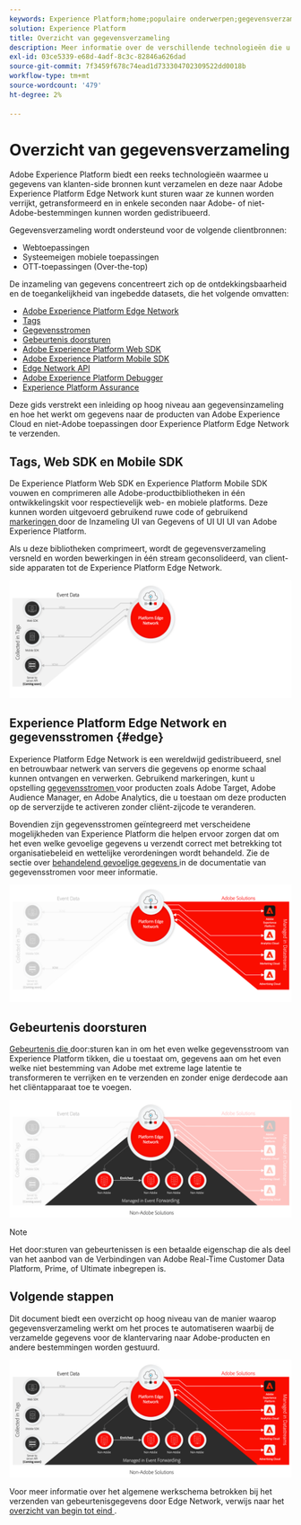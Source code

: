```yaml
---
keywords: Experience Platform;home;populaire onderwerpen;gegevensverzameling;starten;web-SDK
solution: Experience Platform
title: Overzicht van gegevensverzameling
description: Meer informatie over de verschillende technologieën die u nodig hebt om gegevens te verzamelen over de ervaringen van klanten in Adobe Experience Platform.
exl-id: 03ce5339-e68d-4adf-8c3c-82846a626dad
source-git-commit: 7f3459f678c74ead1d733304702309522dd0018b
workflow-type: tm+mt
source-wordcount: '479'
ht-degree: 2%

---
```


# Overzicht van gegevensverzameling

Adobe Experience Platform biedt een reeks technologieën waarmee u gegevens van klanten-side bronnen kunt verzamelen en deze naar Adobe Experience Platform Edge Network kunt sturen waar ze kunnen worden verrijkt, getransformeerd en in enkele seconden naar Adobe- of niet-Adobe-bestemmingen kunnen worden gedistribueerd.

Gegevensverzameling wordt ondersteund voor de volgende clientbronnen:

* Webtoepassingen
* Systeemeigen mobiele toepassingen
* OTT-toepassingen (Over-the-top)

De inzameling van gegevens concentreert zich op de ontdekkingsbaarheid en de toegankelijkheid van ingebedde datasets, die het volgende omvatten:

* [ Adobe Experience Platform Edge Network ](https://experienceleague.adobe.com/docs/web-sdk-learn/tutorials/introduction-to-web-sdk-and-edge-network.html?lang=nl-NL)
* [Tags](../tags/home.md)
* [Gegevensstromen](../datastreams/overview.md)
* [Gebeurtenis doorsturen](../tags/ui/event-forwarding/overview.md)
* [Adobe Experience Platform Web SDK](../web-sdk/home.md)
* [ Adobe Experience Platform Mobile SDK ](https://developer.adobe.com/client-sdks/documentation/)
* [ Edge Network API ](https://developer.adobe.com/data-collection-apis/docs/api/)
* [ Adobe Experience Platform Debugger ](https://chrome.google.com/webstore/detail/adobe-experience-platform/bfnnokhpnncpkdmbokanobigaccjkpob?hl=en)
* [Experience Platform Assurance](../assurance/home.md)


Deze gids verstrekt een inleiding op hoog niveau aan gegevensinzameling en hoe het werkt om gegevens naar de producten van Adobe Experience Cloud en niet-Adobe toepassingen door Experience Platform Edge Network te verzenden.

## Tags, Web SDK en Mobile SDK

De Experience Platform Web SDK en Experience Platform Mobile SDK vouwen en comprimeren alle Adobe-productbibliotheken in één ontwikkelingskit voor respectievelijk web- en mobiele platforms. Deze kunnen worden uitgevoerd gebruikend ruwe code of gebruikend [ markeringen ](../tags/home.md) door de Inzameling UI van Gegevens of UI UI UI van Adobe Experience Platform.

Als u deze bibliotheken comprimeert, wordt de gegevensverzameling versneld en worden bewerkingen in één stream geconsolideerd, van client-side apparaten tot de Experience Platform Edge Network.

![ Markeringen, Web SDK, Mobiele SDK ](./images/home/tags-sdks.png)

## Experience Platform Edge Network en gegevensstromen {#edge}

Experience Platform Edge Network is een wereldwijd gedistribueerd, snel en betrouwbaar netwerk van servers die gegevens op enorme schaal kunnen ontvangen en verwerken. Gebruikend markeringen, kunt u opstelling [ gegevensstromen ](../datastreams/overview.md) voor producten zoals Adobe Target, Adobe Audience Manager, en Adobe Analytics, die u toestaan om deze producten op de serverzijde te activeren zonder cliënt-zijcode te veranderen.

Bovendien zijn gegevensstromen geïntegreerd met verscheidene mogelijkheden van Experience Platform die helpen ervoor zorgen dat om het even welke gevoelige gegevens u verzendt correct met betrekking tot organisatiebeleid en wettelijke verordeningen wordt behandeld. Zie de sectie over [ behandelend gevoelige gegevens ](../datastreams/overview.md#sensitive) in de documentatie van gegevensstromen voor meer informatie.

![ Datastreams en de oplossingen van Adobe ](./images/home/adobe-solutions.png)

## Gebeurtenis doorsturen

[ Gebeurtenis die ](../tags/ui/event-forwarding/overview.md) door:sturen kan in om het even welke gegevensstroom van Experience Platform tikken, die u toestaat om, gegevens aan om het even welke niet bestemming van Adobe met extreme lage latentie te transformeren te verrijken en te verzenden en zonder enige derdecode aan het cliëntapparaat toe te voegen.

![ Gebeurtenis door:sturen ](./images/home/event-forwarding.png)

>[!NOTE]
>
>Het door:sturen van gebeurtenissen is een betaalde eigenschap die als deel van het aanbod van de Verbindingen van Adobe Real-Time Customer Data Platform, Prime, of Ultimate inbegrepen is.

## Volgende stappen

Dit document biedt een overzicht op hoog niveau van de manier waarop gegevensverzameling werkt om het proces te automatiseren waarbij de verzamelde gegevens voor de klantervaring naar Adobe-producten en andere bestemmingen worden gestuurd.

![ Kader van de inzameling van Gegevens ](./images/home/collection.png)

Voor meer informatie over het algemene werkschema betrokken bij het verzenden van gebeurtenisgegevens door Edge Network, verwijs naar het [ overzicht van begin tot eind ](./e2e.md).
